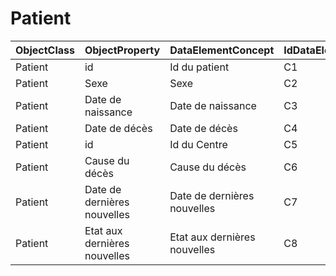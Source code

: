 # Patient

| ObjectClass | ObjectProperty | DataElementConcept | IdDataElementConcept | DataElementConceptDefFR | DataElementConceptDefEN |
| ----------- | -------------- | ------------------ | -------------------- | ----------------------- | ----------------------- |
| Patient | id | Id du patient | C1 |  |  |
| Patient | Sexe | Sexe | C2 |  |  |
| Patient | Date de naissance | Date de naissance | C3 |  |  |
| Patient | Date de décès | Date de décès | C4 |  |  |
| Patient | id | Id du Centre | C5 |  |  |
| Patient | Cause du décès | Cause du décès | C6 |  |  |
| Patient | Date de dernières nouvelles | Date de dernières nouvelles | C7 |  |  |
| Patient | Etat aux dernières nouvelles | Etat aux dernières nouvelles | C8 |  |  |